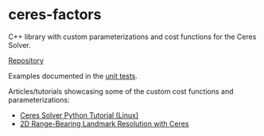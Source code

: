 # ceres-factors

C++ library with custom parameterizations and cost functions for the Ceres Solver.

[Repository](https://github.com/goromal/ceres-factors)

Examples documented in the [unit tests](https://github.com/goromal/ceres-factors/tree/main/tests).

Articles/tutorials showcasing some of the custom cost functions and parameterizations:

- [Ceres Solver Python Tutorial (Linux)](https://notes.andrewtorgesen.com/doku.php?id=public:autonomy:implementation:opt-libs:ceres)
- [2D Range-Bearing Landmark Resolution with Ceres](https://notes.andrewtorgesen.com/doku.php?id=public:autonomy:implementation:opt-libs:ceres-rangebearing)


